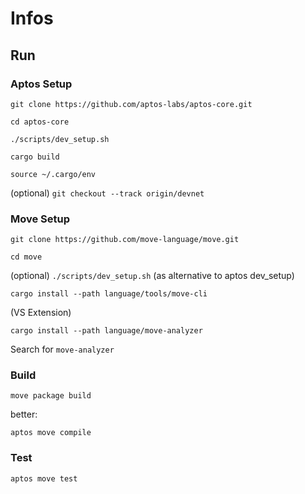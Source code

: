 # Infos

## Run

### Aptos Setup

`git clone https://github.com/aptos-labs/aptos-core.git`

`cd aptos-core`

`./scripts/dev_setup.sh`

`cargo build`

`source ~/.cargo/env`

(optional)
`git checkout --track origin/devnet`

### Move Setup

`git clone https://github.com/move-language/move.git`

`cd move`

(optional)
`./scripts/dev_setup.sh` (as alternative to aptos dev_setup)

`cargo install --path language/tools/move-cli`

(VS Extension)

`cargo install --path language/move-analyzer`

Search for `move-analyzer`

### Build

`move package build`

better:

`aptos move compile`

### Test

`aptos move test`
